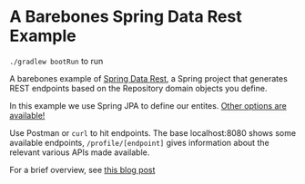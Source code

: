 # A Barebones Spring Data Rest Example #

`./gradlew bootRun` to run

A barebones example of [Spring Data Rest][spring-data-rest], a Spring project that generates REST endpoints based on the Repository domain objects you define.  

In this example we use Spring JPA to define our entites.  [Other options are available!][options]

Use Postman or `curl` to hit endpoints.  The base localhost:8080 shows some available endpoints, `/profile/[endpoint]` gives information about the relevant various APIs made available.

For a brief overview, see [this blog post][post]

[spring-data-rest]:https://spring.io/projects/spring-data-rest
[options]:https://docs.spring.io/spring-data/rest/docs/current/reference/html/#getting-started.bootstrap
[post]:https://integral-io.github.io/spring/java/prototyping/whipping-up-a-rest-service-with-spring-data-rest/

